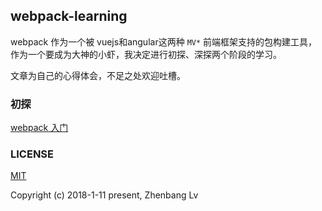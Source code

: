 ## webpack-learning

webpack 作为一个被 vuejs和angular这两种 `MV*` 前端框架支持的包构建工具，作为一个要成为大神的小虾，我决定进行初探、深探两个阶段的学习。

文章为自己的心得体会，不足之处欢迎吐槽。

### 初探

[webpack 入门](https://github.com/lvzhenbang/webpack-learning/blob/master/doc/first/index.md)


### LICENSE

[MIT](https://opensource.org/licenses/MIT)

Copyright (c) 2018-1-11 present, Zhenbang Lv